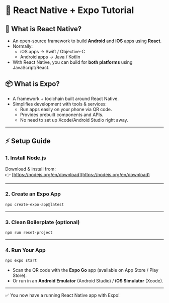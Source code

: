 # 🚀 React Native + Expo Tutorial

## 📱 What is React Native?
- An open-source framework to build **Android** and **iOS** apps using **React**.
- Normally:
  - iOS apps → Swift / Objective-C
  - Android apps → Java / Kotlin
- With React Native, you can build for **both platforms** using JavaScript/React.

## 📦 What is Expo?
- A framework + toolchain built around React Native.
- Simplifies development with tools & services:
  - Run apps easily on your phone via QR code.
  - Provides prebuilt components and APIs.
  - No need to set up Xcode/Android Studio right away.

---

## ⚡ Setup Guide

### 1. Install Node.js
Download & install from:  
👉 [https://nodejs.org/en/download](https://nodejs.org/en/download)

---

### 2. Create an Expo App
```sh
npx create-expo-app@latest
```

---

### 3. Clean Boilerplate (optional)
```sh
npm run reset-project
```

---

### 4. Run Your App
```sh
npx expo start
```

- Scan the QR code with the **Expo Go** app (available on App Store / Play Store).  
- Or run in an **Android Emulator** (Android Studio) / **iOS Simulator** (Xcode).

---

✅ You now have a running React Native app with Expo!
